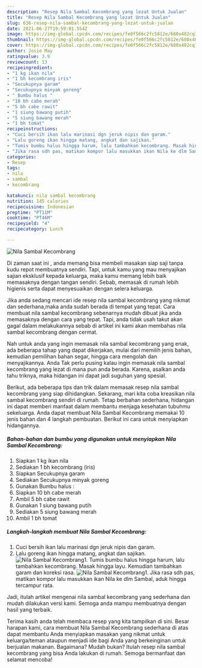 ```yaml
---
description: "Resep Nila Sambal Kecombrang yang lezat Untuk Jualan"
title: "Resep Nila Sambal Kecombrang yang lezat Untuk Jualan"
slug: 636-resep-nila-sambal-kecombrang-yang-lezat-untuk-jualan
date: 2021-06-27T19:59:01.554Z
image: https://img-global.cpcdn.com/recipes/fe0f566c2fc5812e/680x482cq70/nila-sambal-kecombrang-foto-resep-utama.jpg
thumbnail: https://img-global.cpcdn.com/recipes/fe0f566c2fc5812e/680x482cq70/nila-sambal-kecombrang-foto-resep-utama.jpg
cover: https://img-global.cpcdn.com/recipes/fe0f566c2fc5812e/680x482cq70/nila-sambal-kecombrang-foto-resep-utama.jpg
author: Josie May
ratingvalue: 3.9
reviewcount: 13
recipeingredient:
- "1 kg ikan nila"
- "1 bh kecombrang iris"
- "Secukupnya garam"
- "Secukupnya minyak goreng"
- " Bumbu halus "
- "10 bh cabe merah"
- "5 bh cabe rawit"
- "1 siung bawang putih"
- "5 siung bawang merah"
- "1 bh tomat"
recipeinstructions:
- "Cuci bersih ikan lalu marinasi dgn jeruk nipis dan garam."
- "Lalu goreng ikan hingga matang, angkat dan sajikan."
- "Tumis bumbu halus hingga harum, lalu tambahkan kecombrang. Masak hingga layu. Kemudian tambahkan garam dan koreksi rasa."
- "Jika rasa sdh pas, matikan kompor lalu masukkan ikan Nila ke dlm Sambal, aduk hingga tercampur rata."
categories:
- Resep
tags:
- nila
- sambal
- kecombrang

katakunci: nila sambal kecombrang 
nutrition: 145 calories
recipecuisine: Indonesian
preptime: "PT11M"
cooktime: "PT46M"
recipeyield: "4"
recipecategory: Lunch

---
```



![Nila Sambal Kecombrang](https://img-global.cpcdn.com/recipes/fe0f566c2fc5812e/680x482cq70/nila-sambal-kecombrang-foto-resep-utama.jpg)

Di zaman  saat ini , anda memang bisa membeli masakan siap saji tanpa kudu repot membuatnya sendiri. Tapi, untuk kamu yang mau menyajikan sajian eksklusif kepada keluarga, maka kamu memang lebih baik memasaknya dengan tangan sendiri. Sebab, memasak di rumah lebih higienis serta dapat menyesuaikan dengan selera keluarga.

Jika anda sedang mencari ide resep nila sambal kecombrang yang nikmat dan sederhana,maka anda sudah berada di tempat yang tepat. Cara membuat nila sambal kecombrang  sebenarnya mudah dibuat jika anda memasaknya dengan cara yang tepat. Tapi, anda tidak usah takut akan gagal dalam melakukannya 
sebab di artikel ini kami akan membahas nila sambal kecombrang dengan cermat.  



Nah untuk anda yang ingin memasak nila sambal kecombrang yang enak, ada beberapa tahap yang dapat dikerjakan, mulai dari memilih jenis bahan, kemudian pemilihan bahan segar, hingga cara mengolah dan menyajikannya. Anda Tak perlu pusing kalau ingin memasak nila sambal kecombrang yang lezat di mana pun anda berada. Karena, asalkan anda  tahu triknya, maka hidangan ini dapat jadi suguhan yang spesial.

Berikut, ada beberapa tips dan trik dalam memasak resep nila sambal kecombrang yang siap dihidangkan. Sekarang, mari kita coba kreasikan nila sambal kecombrang sendiri di rumah. Tetap berbahan sederhana, hidangan ini dapat memberi manfaat dalam membantu menjaga kesehatan tubuhmu sekeluarga. Anda dapat membuat Nila Sambal Kecombrang memakai 10 jenis bahan dan 4 langkah pembuatan. Berikut ini cara untuk menyiapkan hidangannya.

<!--inarticleads1-->

##### Bahan-bahan dan bumbu yang digunakan untuk menyiapkan Nila Sambal Kecombrang:

1. Siapkan 1 kg ikan nila
1. Sediakan 1 bh kecombrang (iris)
1. Siapkan Secukupnya garam
1. Sediakan Secukupnya minyak goreng
1. Gunakan  Bumbu halus :
1. Siapkan 10 bh cabe merah
1. Ambil 5 bh cabe rawit
1. Gunakan 1 siung bawang putih
1. Sediakan 5 siung bawang merah
1. Ambil 1 bh tomat




<!--inarticleads2-->

##### Langkah-langkah membuat Nila Sambal Kecombrang:

1. Cuci bersih ikan lalu marinasi dgn jeruk nipis dan garam.
1. Lalu goreng ikan hingga matang, angkat dan sajikan.
<img src="https://img-global.cpcdn.com/steps/7d59246864737466/160x128cq70/nila-sambal-kecombrang-langkah-memasak-2-foto.jpg" alt="Nila Sambal Kecombrang">1. Tumis bumbu halus hingga harum, lalu tambahkan kecombrang. Masak hingga layu. Kemudian tambahkan garam dan koreksi rasa.
<img src="https://img-global.cpcdn.com/steps/3ac99c6120135739/160x128cq70/nila-sambal-kecombrang-langkah-memasak-3-foto.jpg" alt="Nila Sambal Kecombrang">1. Jika rasa sdh pas, matikan kompor lalu masukkan ikan Nila ke dlm Sambal, aduk hingga tercampur rata.




Jadi, itulah artikel mengenai  nila sambal kecombrang  yang sederhana dan mudah dilakukan versi kami. Semoga anda mampu membuatnya dengan hasil yang terbaik. 

Terima kasih anda telah membaca resep yang kita tampilkan di sini. Besar harapan kami, cara membuat  Nila Sambal Kecombrang sederhana di atas dapat membantu Anda menyiapkan masakan yang nikmat untuk keluarga/teman ataupun menjadi ide bagi Anda yang berkeinginan untuk berjualan makanan. Bagaimana? Mudah bukan? Itulah resep nila sambal kecombrang yang bisa Anda lakukan di rumah. Semoga bermanfaat dan selamat mencoba!

